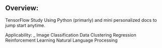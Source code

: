 ## Overview:
TensorFlow Study Using Python (primarly) and mini personalized docs to jump start anytime.

Applicability:
_
    Image Classification
    Data Clustering
    Regression
    Reinforcement Learning
    Natural Language Processing